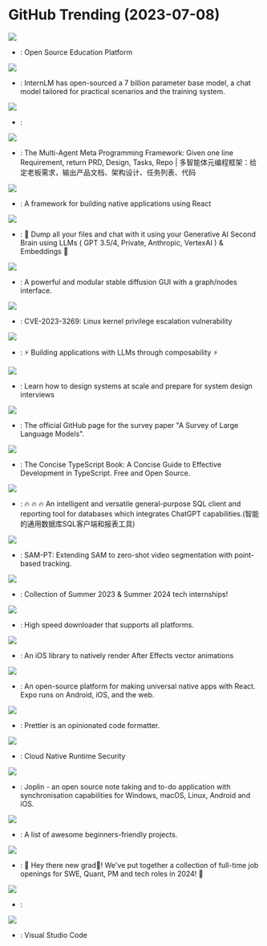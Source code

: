 # GitHub Trending (2023-07-08)

![](https://img.shields.io/badge/TypeScript-New%201-green?style=flat-square&logo=appveyor)
- [](https://github.comundefined): Open Source Education Platform

![](https://img.shields.io/badge/Python-New%20113-green?style=flat-square&logo=appveyor)
- [](https://github.comundefined): InternLM has open-sourced a 7 billion parameter base model, a chat model tailored for practical scenarios and the training system.

![](https://img.shields.io/badge/LLVM-New%2026-green?style=flat-square&logo=appveyor)
- [](https://github.comundefined): 

![](https://img.shields.io/badge/Python-New%20211-green?style=flat-square&logo=appveyor)
- [](https://github.comundefined): The Multi-Agent Meta Programming Framework: Given one line Requirement, return PRD, Design, Tasks, Repo | 多智能体元编程框架：给定老板需求，输出产品文档、架构设计、任务列表、代码

![](https://img.shields.io/badge/Java-New%2014-green?style=flat-square&logo=appveyor)
- [](https://github.comundefined): A framework for building native applications using React

![](https://img.shields.io/badge/TypeScript-New%20254-green?style=flat-square&logo=appveyor)
- [](https://github.comundefined): 🧠 Dump all your files and chat with it using your Generative AI Second Brain using LLMs ( GPT 3.5/4, Private, Anthropic, VertexAI ) & Embeddings 🧠

![](https://img.shields.io/badge/Python-New%2093-green?style=flat-square&logo=appveyor)
- [](https://github.comundefined): A powerful and modular stable diffusion GUI with a graph/nodes interface.

![](https://img.shields.io/badge/none-New%2027-green?style=flat-square&logo=appveyor)
- [](https://github.comundefined): CVE-2023-3269: Linux kernel privilege escalation vulnerability

![](https://img.shields.io/badge/Python-New%20195-green?style=flat-square&logo=appveyor)
- [](https://github.comundefined): ⚡ Building applications with LLMs through composability ⚡

![](https://img.shields.io/badge/none-New%20349-green?style=flat-square&logo=appveyor)
- [](https://github.comundefined): Learn how to design systems at scale and prepare for system design interviews

![](https://img.shields.io/badge/Python-New%20189-green?style=flat-square&logo=appveyor)
- [](https://github.comundefined): The official GitHub page for the survey paper "A Survey of Large Language Models".

![](https://img.shields.io/badge/TypeScript-New%20458-green?style=flat-square&logo=appveyor)
- [](https://github.comundefined): The Concise TypeScript Book: A Concise Guide to Effective Development in TypeScript. Free and Open Source.

![](https://img.shields.io/badge/Java-New%20182-green?style=flat-square&logo=appveyor)
- [](https://github.comundefined): 🔥 🔥 🔥 An intelligent and versatile general-purpose SQL client and reporting tool for databases which integrates ChatGPT capabilities.(智能的通用数据库SQL客户端和报表工具)

![](https://img.shields.io/badge/none-New%2094-green?style=flat-square&logo=appveyor)
- [](https://github.comundefined): SAM-PT: Extending SAM to zero-shot video segmentation with point-based tracking.

![](https://img.shields.io/badge/none-New%20125-green?style=flat-square&logo=appveyor)
- [](https://github.comundefined): Collection of Summer 2023 & Summer 2024 tech internships!

![](https://img.shields.io/badge/Dart-New%20164-green?style=flat-square&logo=appveyor)
- [](https://github.comundefined): High speed downloader that supports all platforms.

![](https://img.shields.io/badge/Swift-New%2013-green?style=flat-square&logo=appveyor)
- [](https://github.comundefined): An iOS library to natively render After Effects vector animations

![](https://img.shields.io/badge/TypeScript-New%2054-green?style=flat-square&logo=appveyor)
- [](https://github.comundefined): An open-source platform for making universal native apps with React. Expo runs on Android, iOS, and the web.

![](https://img.shields.io/badge/JavaScript-New%2042-green?style=flat-square&logo=appveyor)
- [](https://github.comundefined): Prettier is an opinionated code formatter.

![](https://img.shields.io/badge/C%2B%2B-New%202-green?style=flat-square&logo=appveyor)
- [](https://github.comundefined): Cloud Native Runtime Security

![](https://img.shields.io/badge/TypeScript-New%20111-green?style=flat-square&logo=appveyor)
- [](https://github.comundefined): Joplin - an open source note taking and to-do application with synchronisation capabilities for Windows, macOS, Linux, Android and iOS.

![](https://img.shields.io/badge/none-New%20111-green?style=flat-square&logo=appveyor)
- [](https://github.comundefined): A list of awesome beginners-friendly projects.

![](https://img.shields.io/badge/Python-New%2037-green?style=flat-square&logo=appveyor)
- [](https://github.comundefined): 👋 Hey there new grad🎉! We've put together a collection of full-time job openings for SWE, Quant, PM and tech roles in 2024! 🚀

![](https://img.shields.io/badge/Python-New%205-green?style=flat-square&logo=appveyor)
- [](https://github.comundefined): 

![](https://img.shields.io/badge/TypeScript-New%2041-green?style=flat-square&logo=appveyor)
- [](https://github.comundefined): Visual Studio Code

